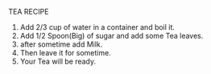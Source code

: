 TEA RECIPE
1. Add 2/3 cup of water in a container and boil it.
2. Add 1/2 Spoon(Big) of sugar and add some Tea leaves.
3. after sometime add Milk.
4. Then leave it for sometime.
5. Your Tea will be ready.